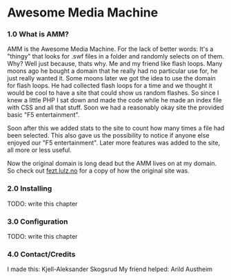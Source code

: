 # Awesome Media Machine

### 1.0 What is AMM?

AMM is the Awesome Media Machine.
For the lack of better words: It's a "thingy" that looks for .swf files in
a folder and randomly selects on of them. Why? Well just because, thats
why. Me and my friend like flash loops. Many moons ago he bought a
domain that he really had no particular use for, he just really wanted
it. Some moons later we got the idea to use the domain for flash loops.
He had collected flash loops for a time and we thought it would be cool
to have a site that could show us random flashes. So since I knew a
little PHP I sat down and made the code while he made an index file with
CSS and all that stuff. Soon we had a reasonably okay site the provided
basic "F5 entertainment". 

Soon after this we added stats to the site to count how many times a
file had been selected. This also gave us the possibility to notice if
anyone else enjoyed our "F5 entertainment". Later more features was added
to the site, all more or less useful.

Now the original domain is long dead but the AMM lives on at my domain.
So check out [fezt.lulz.no](http://fezt.lulz.no) for a copy of how the
original site was.

### 2.0 Installing
TODO: write this chapter

### 3.0 Configuration
TODO: write this chapter

### 4.0 Contact/Credits
I made this:		Kjell-Aleksander Skogsrud 
My friend helped:	Arild Austheim 
